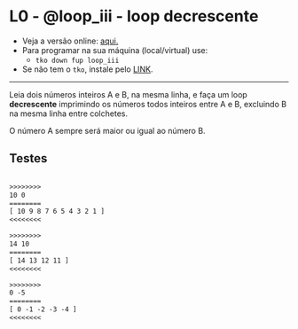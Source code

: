 # L0 - @loop_iii - loop decrescente

- Veja a versão online: [aqui.](https://github.com/qxcodefup/arcade/blob/master/base/loop_iii/Readme.md)
- Para programar na sua máquina (local/virtual) use:
  - `tko down fup loop_iii`
- Se não tem o `tko`, instale pelo [LINK](https://github.com/senapk/tko#tko).

---

Leia dois números inteiros A e B, na mesma linha, e faça um loop **decrescente** imprimindo os números todos inteiros entre A e B, excluindo B na mesma linha entre colchetes.

O número A sempre será maior ou igual ao número B.

## Testes

```txt

>>>>>>>>
10 0
========
[ 10 9 8 7 6 5 4 3 2 1 ]
<<<<<<<<

>>>>>>>>
14 10
========
[ 14 13 12 11 ]
<<<<<<<<

>>>>>>>>
0 -5
========
[ 0 -1 -2 -3 -4 ]
<<<<<<<<

```
